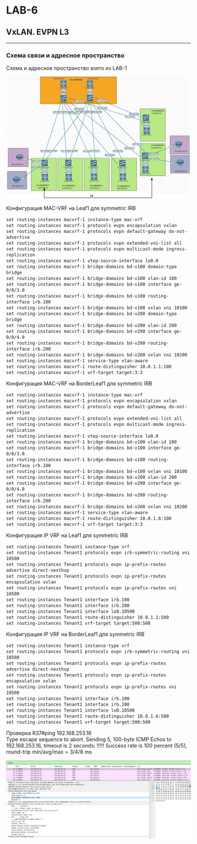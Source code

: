 # LAB-6

## VxLAN. EVPN L3
---
### Схема связи и адресное пространство
Схема и адресное пространство взято из LAB-1

![img_6.png](screenshots/Lab-6.JPG)

Конфигурация MAC-VRF на Leaf1 для symmetric IRB
```text
set routing-instances macvrf-1 instance-type mac-vrf
set routing-instances macvrf-1 protocols evpn encapsulation vxlan
set routing-instances macvrf-1 protocols evpn default-gateway do-not-advertise
set routing-instances macvrf-1 protocols evpn extended-vni-list all
set routing-instances macvrf-1 protocols evpn multicast-mode ingress-replication
set routing-instances macvrf-1 vtep-source-interface lo0.0
set routing-instances macvrf-1 bridge-domains bd-v100 domain-type bridge
set routing-instances macvrf-1 bridge-domains bd-v100 vlan-id 100
set routing-instances macvrf-1 bridge-domains bd-v100 interface ge-0/0/3.0
set routing-instances macvrf-1 bridge-domains bd-v100 routing-interface irb.100
set routing-instances macvrf-1 bridge-domains bd-v100 vxlan vni 10100
set routing-instances macvrf-1 bridge-domains bd-v200 domain-type bridge
set routing-instances macvrf-1 bridge-domains bd-v200 vlan-id 200
set routing-instances macvrf-1 bridge-domains bd-v200 interface ge-0/0/4.0
set routing-instances macvrf-1 bridge-domains bd-v200 routing-interface irb.200
set routing-instances macvrf-1 bridge-domains bd-v200 vxlan vni 10200
set routing-instances macvrf-1 service-type vlan-aware
set routing-instances macvrf-1 route-distinguisher 10.0.1.1:100
set routing-instances macvrf-1 vrf-target target:3:3
```
Конфигурация MAC-VRF на BorderLeaf1 для symmetric IRB
```text
set routing-instances macvrf-1 instance-type mac-vrf
set routing-instances macvrf-1 protocols evpn encapsulation vxlan
set routing-instances macvrf-1 protocols evpn default-gateway do-not-advertise
set routing-instances macvrf-1 protocols evpn extended-vni-list all
set routing-instances macvrf-1 protocols evpn multicast-mode ingress-replication
set routing-instances macvrf-1 vtep-source-interface lo0.0
set routing-instances macvrf-1 bridge-domains bd-v100 vlan-id 100
set routing-instances macvrf-1 bridge-domains bd-v100 interface ge-0/0/3.0
set routing-instances macvrf-1 bridge-domains bd-v100 routing-interface irb.100
set routing-instances macvrf-1 bridge-domains bd-v100 vxlan vni 10100
set routing-instances macvrf-1 bridge-domains bd-v200 vlan-id 200
set routing-instances macvrf-1 bridge-domains bd-v200 interface ge-0/0/4.0
set routing-instances macvrf-1 bridge-domains bd-v200 routing-interface irb.200
set routing-instances macvrf-1 bridge-domains bd-v200 vxlan vni 10200
set routing-instances macvrf-1 service-type vlan-aware
set routing-instances macvrf-1 route-distinguisher 10.0.1.6:100
set routing-instances macvrf-1 vrf-target target:3:3
```
Конфигурация IP VRF на Leaf1 для symmetric IRB
```text
set routing-instances Tenant1 instance-type vrf
set routing-instances Tenant1 protocols evpn irb-symmetric-routing vni 10500
set routing-instances Tenant1 protocols evpn ip-prefix-routes advertise direct-nexthop
set routing-instances Tenant1 protocols evpn ip-prefix-routes encapsulation vxlan
set routing-instances Tenant1 protocols evpn ip-prefix-routes vni 10500
set routing-instances Tenant1 interface irb.100
set routing-instances Tenant1 interface irb.200
set routing-instances Tenant1 interface lo0.10500
set routing-instances Tenant1 route-distinguisher 10.0.1.1:500
set routing-instances Tenant1 vrf-target target:500:500
```
Конфигурация IP VRF на BorderLeaf1 для symmetric IRB
```text
set routing-instances Tenant1 instance-type vrf
set routing-instances Tenant1 protocols evpn irb-symmetric-routing vni 10500
set routing-instances Tenant1 protocols evpn ip-prefix-routes advertise direct-nexthop
set routing-instances Tenant1 protocols evpn ip-prefix-routes encapsulation vxlan
set routing-instances Tenant1 protocols evpn ip-prefix-routes vni 10500
set routing-instances Tenant1 interface irb.100
set routing-instances Tenant1 interface irb.200
set routing-instances Tenant1 interface lo0.10500
set routing-instances Tenant1 route-distinguisher 10.0.1.6:500
set routing-instances Tenant1 vrf-target target:500:500
```
Проверка
R37#ping 192.168.253.16      
Type escape sequence to abort.
Sending 5, 100-byte ICMP Echos to 192.168.253.16, timeout is 2 seconds:
!!!!!
Success rate is 100 percent (5/5), round-trip min/avg/max = 3/4/8 ms

![img_6.1.png](screenshots/Lab-6.1.JPG)
